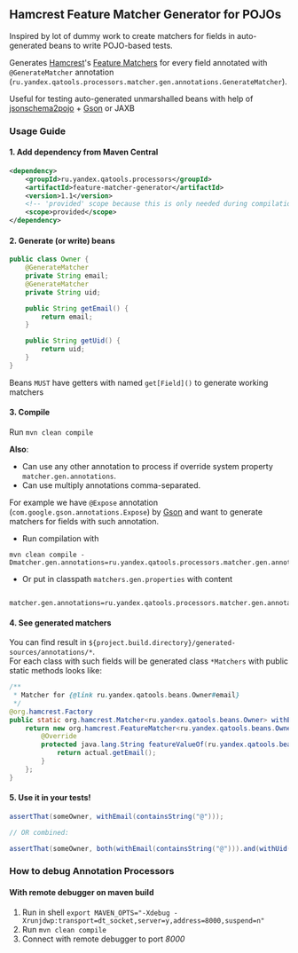 ## Hamcrest Feature Matcher Generator for POJOs

Inspired by lot of dummy work to create matchers for fields in auto-generated beans to write POJO-based tests. 

Generates [Hamcrest](http://hamcrest.org/JavaHamcrest/)'s [Feature Matchers](http://hamcrest.org/JavaHamcrest/javadoc/1.3/org/hamcrest/FeatureMatcher.html) 
for every field annotated with `@GenerateMatcher` annotation (`ru.yandex.qatools.processors.matcher.gen.annotations.GenerateMatcher`).  

Useful for testing auto-generated unmarshalled beans with help of 
[jsonschema2pojo](https://github.com/joelittlejohn/jsonschema2pojo) + [Gson](https://code.google.com/p/google-gson/) or JAXB 

### Usage Guide

#### 1. Add dependency from Maven Central
```xml 
<dependency>
    <groupId>ru.yandex.qatools.processors</groupId>
    <artifactId>feature-matcher-generator</artifactId>
    <version>1.1</version>
    <!-- 'provided' scope because this is only needed during compilation -->
    <scope>provided</scope>
</dependency>
```

#### 2. Generate (or write) beans

```java 
public class Owner {
    @GenerateMatcher
    private String email;
    @GenerateMatcher
    private String uid;

    public String getEmail() {
        return email;
    }

    public String getUid() {
        return uid;
    }
}
``` 

Beans `MUST` have getters with named `get[Field]()` to generate working matchers

#### 3. Compile

Run `mvn clean compile`

**Also**:  
- Can use any other annotation to process if override system property `matcher.gen.annotations`. 
- Can use multiply annotations comma-separated.

For example we have `@Expose` annotation (`com.google.gson.annotations.Expose`) by [Gson](https://code.google.com/p/google-gson/) 
and want to generate matchers for fields with such annotation. 


- Run compilation with 
```
mvn clean compile -Dmatcher.gen.annotations=ru.yandex.qatools.processors.matcher.gen.annotations.GenerateMatcher,com.google.gson.annotations.Expose
```
- Or put in classpath `matchers.gen.properties` with content 
```properties
 matcher.gen.annotations=ru.yandex.qatools.processors.matcher.gen.annotations.GenerateMatcher,com.google.gson.annotations.Expose
```

#### 4. See generated matchers

You can find result in `${project.build.directory}/generated-sources/annotations/*`.  
For each class with such fields will be generated class `*Matchers` with public static methods looks like: 

```java
/**
 * Matcher for {@link ru.yandex.qatools.beans.Owner#email}
 */
@org.hamcrest.Factory
public static org.hamcrest.Matcher<ru.yandex.qatools.beans.Owner> withEmail(org.hamcrest.Matcher<java.lang.String> matcher) {
    return new org.hamcrest.FeatureMatcher<ru.yandex.qatools.beans.Owner, java.lang.String>(matcher, "email", "email") {
        @Override
        protected java.lang.String featureValueOf(ru.yandex.qatools.beans.Owner actual) {
            return actual.getEmail();
        }
    };
}
```

#### 5. Use it in your tests!

```java 
assertThat(someOwner, withEmail(containsString("@"))); 

// OR combined: 

assertThat(someOwner, both(withEmail(containsString("@"))).and(withUid(is(uid))); 
```


### How to debug Annotation Processors

#### With remote debugger on maven build

1. Run in shell `export MAVEN_OPTS="-Xdebug -Xrunjdwp:transport=dt_socket,server=y,address=8000,suspend=n"` 
2. Run `mvn clean compile`
3. Connect with remote debugger to port *8000*


